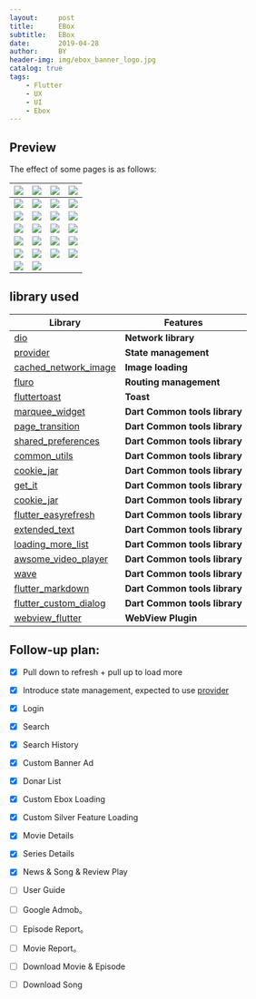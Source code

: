 ```yaml
---
layout:     post
title:      EBox
subtitle:   EBox 
date:       2019-04-28
author:     BY
header-img: img/ebox_banner_logo.jpg
catalog: true
tags:
    - Flutter
    - UX
    - UI
    - Ebox
---
```

## Preview

The effect of some pages is as follows:

| ![](https://kohtut.dev/img/Screenshot_1588094849.png) | ![](https://kohtut.dev/img/Screenshot_1588094861.png) | ![](https://kohtut.dev/img/Screenshot_1588094869.png) | ![](https://kohtut.dev/img/Screenshot_1588094875.png) |
|:-----------------------------------------------------:|:-----------------------------------------------------:|:-----------------------------------------------------:|:-----------------------------------------------------:|
| ![](https://kohtut.dev/img/Screenshot_1588094881.png) | ![](https://kohtut.dev/img/Screenshot_1588094887.png) | ![](https://kohtut.dev/img/Screenshot_1588094896.png) | ![](https://kohtut.dev/img/Screenshot_1588094900.png) |
| ![](https://kohtut.dev/img/Screenshot_1588094914.png) | ![](https://kohtut.dev/img/Screenshot_1588094939.png) | ![](https://kohtut.dev/img/Screenshot_1588094946.png) | ![](https://kohtut.dev/img/Screenshot_1588094977.png) |
| ![](https://kohtut.dev/img/Screenshot_1588094988.png) | ![](https://kohtut.dev/img/Screenshot_1588094994.png) | ![](https://kohtut.dev/img/Screenshot_1588094997.png) | ![](https://kohtut.dev/img/Screenshot_1588095016.png) |
| ![](https://kohtut.dev/img/Screenshot_1588095022.png) | ![](https://kohtut.dev/img/Screenshot_1588095028.png) | ![](https://kohtut.dev/img/Screenshot_1588094869.png) | ![](https://kohtut.dev/img/Screenshot_1588094869.png) |
| ![](https://kohtut.dev/img/Screenshot_1588094869.png) | ![](https://kohtut.dev/img/Screenshot_1588094869.png) | ![](https://kohtut.dev/img/Screenshot_1588094869.png) |           ![](https://kohtut.dev/img/Screenshot_1588094869.png)            |
| ![](https://kohtut.dev/img/Screenshot_1588094869.png) | ![](https://kohtut.dev/img/Screenshot_1588094869.png) |                                                       |                                                       |

## library used

| Library                                                                                    | Features                      |
|--------------------------------------------------------------------------------------------|-------------------------------|
| [dio](https://github.com/flutterchina/dio)                                                 | **Network library**           |
| [provider](https://github.com/rrousselGit/provider)                                        | **State management**          |
| [cached_network_image](https://github.com/renefloor/flutter_cached_network_image)          | **Image loading**             |
| [fluro](https://github.com/theyakka/fluro)                                                 | **Routing management**        |
| [fluttertoast](https://github.com/OpenFlutter/flutter_oktoast)                             | **Toast**                     |
| [marquee_widget](https://github.com/Sky24n/common_utils)                                   | **Dart Common tools library** |
| [page_transition](https://github.com/Sky24n/common_utils)                                  | **Dart Common tools library** |
| [shared_preferences](https://github.com/Sky24n/common_utils)                               | **Dart Common tools library** |
| [common_utils](https://github.com/Sky24n/common_utils)                                     | **Dart Common tools library** |
| [cookie_jar](https://github.com/Sky24n/common_utils)                                       | **Dart Common tools library** |
| [get_it](https://github.com/Sky24n/common_utils)                                           | **Dart Common tools library** |
| [cookie_jar](https://github.com/Sky24n/common_utils)                                       | **Dart Common tools library** |
| [flutter_easyrefresh](https://github.com/Sky24n/common_utils)                              | **Dart Common tools library** |
| [extended_text](https://github.com/Sky24n/common_utils)                                    | **Dart Common tools library** |
| [loading_more_list](https://github.com/Sky24n/common_utils)                                | **Dart Common tools library** |
| [awsome_video_player](https://github.com/Sky24n/common_utils)                              | **Dart Common tools library** |
| [wave](https://github.com/Sky24n/common_utils)                                             | **Dart Common tools library** |
| [flutter_markdown](https://github.com/Sky24n/common_utils)                                 | **Dart Common tools library** |
| [flutter_custom_dialog](https://github.com/Sky24n/common_utils)                            | **Dart Common tools library** |
| [webview_flutter](https://github.com/flutter/plugins/tree/master/packages/webview_flutter) | **WebView Plugin**            |

## Follow-up plan:

* [x] Pull down to refresh + pull up to load more

* [x] Introduce state management, expected to use [provider](https://github.com/rrousselGit/provider)

* [x] Login

* [x] Search

* [x] Search History

* [x] Custom Banner Ad

* [x] Donar List

* [x] Custom Ebox Loading

* [x] Custom Silver Feature Loading

* [x] Movie Details

* [x] Series Details

* [x] News & Song & Review Play

* [ ] User Guide

* [ ] Google Admob。

* [ ] Episode Report。

* [ ] Movie Report。

* [ ] Download Movie & Episode

* [ ] Download Song
